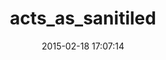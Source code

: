 ---
layout: post
title:  "acts_as_sanitiled"
repo:   "dasil003/acts_as_sanitiled"
date:   2015-02-18 17:07:14
gemurl: http://github.com/dasil003/acts_as_sanitiled
---